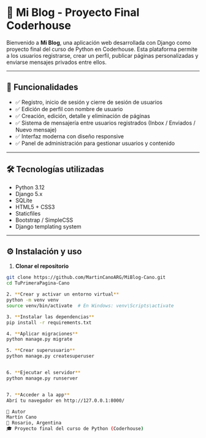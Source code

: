 # 📝 Mi Blog - Proyecto Final Coderhouse

Bienvenido a **Mi Blog**, una aplicación web desarrollada con Django como proyecto final del curso de Python en Coderhouse. Esta plataforma permite a los usuarios registrarse, crear un perfil, publicar páginas personalizadas y enviarse mensajes privados entre ellos.

---

## 🚀 Funcionalidades

- ✅ Registro, inicio de sesión y cierre de sesión de usuarios
- ✅ Edición de perfil con nombre de usuario
- ✅ Creación, edición, detalle y eliminación de páginas
- ✅ Sistema de mensajería entre usuarios registrados (Inbox / Enviados / Nuevo mensaje)
- ✅ Interfaz moderna con diseño responsive
- ✅ Panel de administración para gestionar usuarios y contenido

---

## 🛠 Tecnologías utilizadas

- Python 3.12
- Django 5.x
- SQLite
- HTML5 + CSS3
- Staticfiles
- Bootstrap / SimpleCSS
- Django templating system

---

## ⚙️ Instalación y uso

1. **Clonar el repositorio**

```bash
git clone https://github.com/MartinCanoARG/MiBlog-Cano.git
cd TuPrimeraPagina-Cano

2. **Crear y activar un entorno virtual**
python -m venv venv
source venv/bin/activate  # En Windows: venv\Scripts\activate

3. **Instalar las dependencias**
pip install -r requirements.txt

4. **Aplicar migraciones**
python manage.py migrate

5. **Crear superusuario**
python manage.py createsuperuser


6. **Ejecutar el servidor**
python manage.py runserver


7. **Acceder a la app**
Abrí tu navegador en http://127.0.0.1:8000/

🧠 Autor
Martín Cano
📍 Rosario, Argentina
🎓 Proyecto final del curso de Python (Coderhouse)
